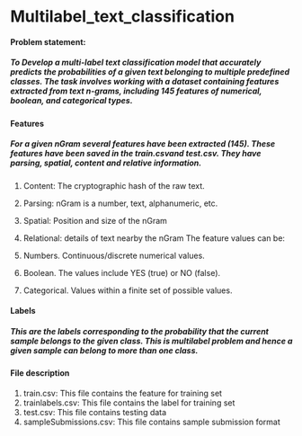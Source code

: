 # Multilabel_text_classification

#### Problem statement:
##### To Develop a multi-label text classification model that accurately predicts the probabilities of a given text belonging to multiple predefined classes. The task involves working with a dataset containing features extracted from text n-grams, including 145 features of numerical, boolean, and categorical types.
#### Features
##### For a given nGram several features have been extracted (145). These features have been saved in the train.csvand test.csv. They have parsing, spatial, content and relative information.
1) Content: The cryptographic hash of the raw text.
2) Parsing: nGram is a number, text, alphanumeric, etc.
3) Spatial: Position and size of the nGram
4) Relational: details of text nearby the nGram
The feature values can be:

1) Numbers. Continuous/discrete numerical values.
2) Boolean. The values include YES (true) or NO (false).
3) Categorical. Values within a finite set of possible values.

#### Labels
##### This are the labels corresponding to the probability that the current sample belongs to the given class. This is multilabel problem and hence a given sample can belong to more than one class.
#### File description
1) train.csv: This file contains the feature for training set
2) trainlabels.csv: This file contains the label for training set
3) test.csv: This file contains testing data
4) sampleSubmissions.csv: This file contains sample submission format
